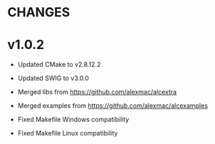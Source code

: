 CHANGES
=======

# v1.0.2

* Updated CMake to v2.8.12.2

* Updated SWIG to v3.0.0

* Merged libs from https://github.com/alexmac/alcextra

* Merged examples from https://github.com/alexmac/alcexamples

* Fixed Makefile Windows compatibility

* Fixed Makefile Linux compatibility